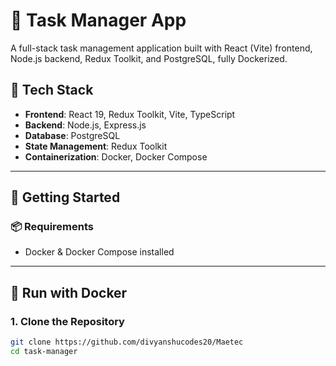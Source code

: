 # 📝 Task Manager App

A full-stack task management application built with React (Vite) frontend, Node.js backend, Redux Toolkit, and PostgreSQL, fully Dockerized.

## 🧱 Tech Stack

- **Frontend**: React 19, Redux Toolkit, Vite, TypeScript
- **Backend**: Node.js, Express.js
- **Database**: PostgreSQL
- **State Management**: Redux Toolkit
- **Containerization**: Docker, Docker Compose

---

## 🚀 Getting Started

### 📦 Requirements

- Docker & Docker Compose installed

---

## 🐳 Run with Docker

### 1. Clone the Repository

```bash
git clone https://github.com/divyanshucodes20/Maetec
cd task-manager
